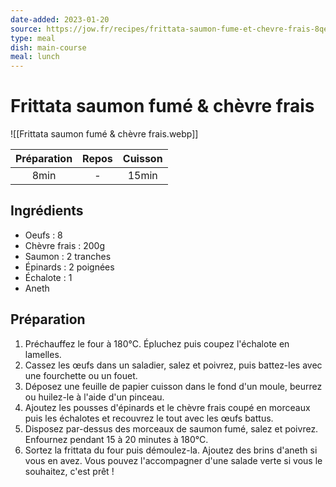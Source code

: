 ```yaml
---
date-added: 2023-01-20
source: https://jow.fr/recipes/frittata-saumon-fume-et-chevre-frais-8qex601udpjnjfto0xed
type: meal
dish: main-course
meal: lunch
---
```


# Frittata saumon fumé & chèvre frais

![[Frittata saumon fumé & chèvre frais.webp]]

| Préparation | Repos | Cuisson |
|:-----------:|:-----:|:-------:|
|    8min     |   -   |  15min  |

## Ingrédients

- Oeufs : 8
- Chèvre frais : 200g
- Saumon : 2 tranches
- Épinards : 2 poignées
- Échalote : 1
- Aneth

## Préparation

1. Préchauffez le four à 180°C. Épluchez puis coupez l'échalote en lamelles.
2. Cassez les œufs dans un saladier, salez et poivrez, puis battez-les avec une fourchette ou un fouet.
3. Déposez une feuille de papier cuisson dans le fond d'un moule, beurrez ou huilez-le à l'aide d'un pinceau.
4. Ajoutez les pousses d'épinards et le chèvre frais coupé en morceaux puis les échalotes et recouvrez le tout avec les œufs battus.
5. Disposez par-dessus des morceaux de saumon fumé, salez et poivrez. Enfournez pendant 15 à 20 minutes à 180°C.
6. Sortez la frittata du four puis démoulez-la. Ajoutez des brins d'aneth si vous en avez. Vous pouvez l'accompagner d'une salade verte si vous le souhaitez, c'est prêt !
